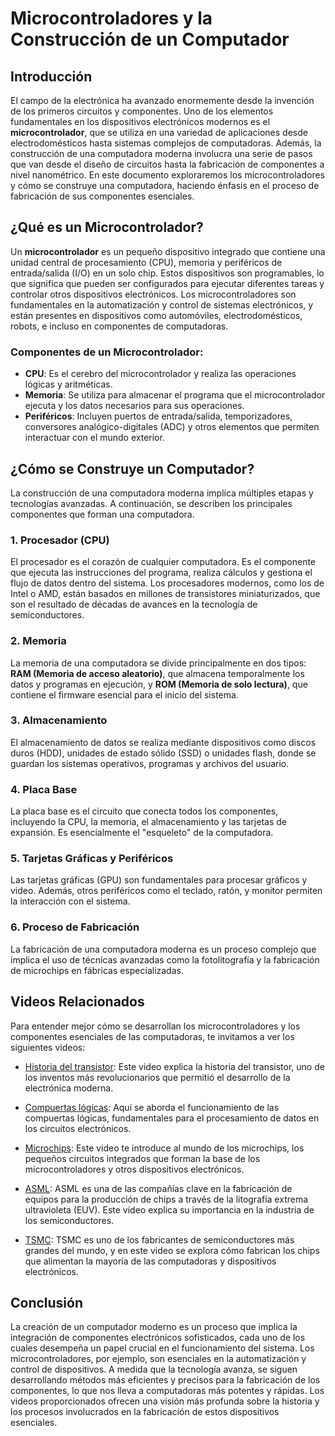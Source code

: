 # Microcontroladores y la Construcción de un Computador

## Introducción
El campo de la electrónica ha avanzado enormemente desde la invención de los primeros circuitos y componentes. Uno de los elementos fundamentales en los dispositivos electrónicos modernos es el **microcontrolador**, que se utiliza en una variedad de aplicaciones desde electrodomésticos hasta sistemas complejos de computadoras. Además, la construcción de una computadora moderna involucra una serie de pasos que van desde el diseño de circuitos hasta la fabricación de componentes a nivel nanométrico. En este documento exploraremos los microcontroladores y cómo se construye una computadora, haciendo énfasis en el proceso de fabricación de sus componentes esenciales.

## ¿Qué es un Microcontrolador?
Un **microcontrolador** es un pequeño dispositivo integrado que contiene una unidad central de procesamiento (CPU), memoria y periféricos de entrada/salida (I/O) en un solo chip. Estos dispositivos son programables, lo que significa que pueden ser configurados para ejecutar diferentes tareas y controlar otros dispositivos electrónicos. Los microcontroladores son fundamentales en la automatización y control de sistemas electrónicos, y están presentes en dispositivos como automóviles, electrodomésticos, robots, e incluso en componentes de computadoras.

### Componentes de un Microcontrolador:
- **CPU**: Es el cerebro del microcontrolador y realiza las operaciones lógicas y aritméticas.
- **Memoria**: Se utiliza para almacenar el programa que el microcontrolador ejecuta y los datos necesarios para sus operaciones.
- **Periféricos**: Incluyen puertos de entrada/salida, temporizadores, conversores analógico-digitales (ADC) y otros elementos que permiten interactuar con el mundo exterior.

## ¿Cómo se Construye un Computador?
La construcción de una computadora moderna implica múltiples etapas y tecnologías avanzadas. A continuación, se describen los principales componentes que forman una computadora.

### 1. **Procesador (CPU)**
El procesador es el corazón de cualquier computadora. Es el componente que ejecuta las instrucciones del programa, realiza cálculos y gestiona el flujo de datos dentro del sistema. Los procesadores modernos, como los de Intel o AMD, están basados en millones de transistores miniaturizados, que son el resultado de décadas de avances en la tecnología de semiconductores.

### 2. **Memoria**
La memoria de una computadora se divide principalmente en dos tipos: **RAM (Memoria de acceso aleatorio)**, que almacena temporalmente los datos y programas en ejecución, y **ROM (Memoria de solo lectura)**, que contiene el firmware esencial para el inicio del sistema.

### 3. **Almacenamiento**
El almacenamiento de datos se realiza mediante dispositivos como discos duros (HDD), unidades de estado sólido (SSD) o unidades flash, donde se guardan los sistemas operativos, programas y archivos del usuario.

### 4. **Placa Base**
La placa base es el circuito que conecta todos los componentes, incluyendo la CPU, la memoria, el almacenamiento y las tarjetas de expansión. Es esencialmente el "esqueleto" de la computadora.

### 5. **Tarjetas Gráficas y Periféricos**
Las tarjetas gráficas (GPU) son fundamentales para procesar gráficos y video. Además, otros periféricos como el teclado, ratón, y monitor permiten la interacción con el sistema.

### 6. **Proceso de Fabricación**
La fabricación de una computadora moderna es un proceso complejo que implica el uso de técnicas avanzadas como la fotolitografía y la fabricación de microchips en fábricas especializadas.

## Videos Relacionados

Para entender mejor cómo se desarrollan los microcontroladores y los componentes esenciales de las computadoras, te invitamos a ver los siguientes videos:

- [Historia del transistor](https://youtu.be/f3IUVvJ2XgI?si=_xqln561r1Dmeyr4): Este video explica la historia del transistor, uno de los inventos más revolucionarios que permitió el desarrollo de la electrónica moderna.

- [Compuertas lógicas](https://youtu.be/zGV-6e_tVDI?si=p6vwsopZcJ3RK13n): Aquí se aborda el funcionamiento de las compuertas lógicas, fundamentales para el procesamiento de datos en los circuitos electrónicos.

- [Microchips](https://youtu.be/2VxdciZsA80?si=hPYENJ46VH-kKkks): Este video te introduce al mundo de los microchips, los pequeños circuitos integrados que forman la base de los microcontroladores y otros dispositivos electrónicos.

- [ASML](https://youtu.be/zAYCfw_syFc?si=PAS35npz_pNOJnrv): ASML es una de las compañías clave en la fabricación de equipos para la producción de chips a través de la litografía extrema ultravioleta (EUV). Este video explica su importancia en la industria de los semiconductores.

- [TSMC](https://youtu.be/aT9LBd0GH5Q?si=HPGNXWsD9_bNlyh7): TSMC es uno de los fabricantes de semiconductores más grandes del mundo, y en este video se explora cómo fabrican los chips que alimentan la mayoría de las computadoras y dispositivos electrónicos.

## Conclusión
La creación de un computador moderno es un proceso que implica la integración de componentes electrónicos sofisticados, cada uno de los cuales desempeña un papel crucial en el funcionamiento del sistema. Los microcontroladores, por ejemplo, son esenciales en la automatización y control de dispositivos. A medida que la tecnología avanza, se siguen desarrollando métodos más eficientes y precisos para la fabricación de los componentes, lo que nos lleva a computadoras más potentes y rápidas. Los videos proporcionados ofrecen una visión más profunda sobre la historia y los procesos involucrados en la fabricación de estos dispositivos esenciales.

